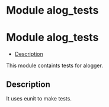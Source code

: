 Module alog_tests
=================


<h1>Module alog_tests</h1>

* [Description](#description)



This module containts tests for alogger.



<h2><a name="description">Description</a></h2>

It uses eunit to make tests.